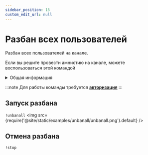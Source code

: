 ```yaml
---
sidebar_position: 15
custom_edit_url: null
---
```


# Разбан всех пользователей

Разбан всех пользователей на канале.

Если вы решите провести амнистию на канале, можете воспользоваться этой командой

<details>
  <summary>Общая информация</summary>
  <ul>
    <li><b>Название:</b> unbanall</li>
    <li><b>Элиасы:</b> отсутствуют</li>
    <li><b>Кулдаун:</b> общий 5 секунд</li>
    <li><a href="https://github.com/Relanit/ModBoty/blob/master/ModBoty/cogs/unbanall.py"><b>Исходный код</b></a></li>
  </ul>
</details>

:::note 
Для работы команды требуется **[авторизация](./auth.md)** 
:::

## Запуск разбана
`!unbanall`
<img src={require('@site/static/examples/unbanall/unbanall.png').default} />

## Отмена разбана
`!stop`
